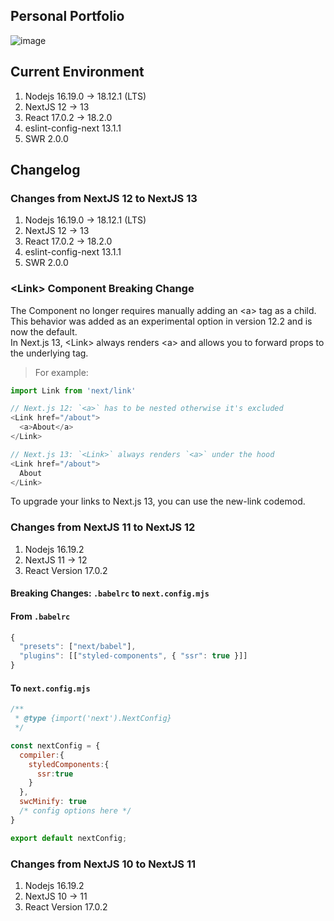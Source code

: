## Personal Portfolio
![image](https://user-images.githubusercontent.com/33037271/215802614-e4822551-3e01-48dd-9175-1751bf7f6611.png)

## Current Environment
1. Nodejs 16.19.0 -> 18.12.1 (LTS)
2. NextJS 12 -> 13
3. React 17.0.2 -> 18.2.0
4. eslint-config-next 13.1.1
5. SWR 2.0.0

## Changelog
### Changes from NextJS 12 to NextJS 13
1. Nodejs 16.19.0 -> 18.12.1 (LTS)
2. NextJS 12 -> 13
3. React 17.0.2 -> 18.2.0
4. eslint-config-next 13.1.1
5. SWR 2.0.0
### \<Link\> Component Breaking Change
The <Link> Component no longer requires manually adding an \<a\> tag as a child. <br />
This behavior was added as an experimental option in version 12.2 and is now the default. <br>
In Next.js 13, \<Link\> always renders \<a\> and allows you to forward props to the underlying tag.

> For example:
```javascript
import Link from 'next/link'

// Next.js 12: `<a>` has to be nested otherwise it's excluded
<Link href="/about">
  <a>About</a>
</Link>

// Next.js 13: `<Link>` always renders `<a>` under the hood
<Link href="/about">
  About
</Link>
```
To upgrade your links to Next.js 13, you can use the new-link codemod.
### Changes from NextJS 11 to NextJS 12
1. Nodejs 16.19.2
2. NextJS 11 -> 12
3. React Version 17.0.2
#### Breaking Changes: `.babelrc` to `next.config.mjs`
#### From `.babelrc`
```javascript
{
  "presets": ["next/babel"],
  "plugins": [["styled-components", { "ssr": true }]]
}
```
#### To `next.config.mjs`
```javascript
/**
 * @type {import('next').NextConfig}
 */

const nextConfig = {
  compiler:{
    styledComponents:{
      ssr:true
    }
  },
  swcMinify: true
  /* config options here */
}

export default nextConfig;
```

### Changes from NextJS 10 to NextJS 11
1. Nodejs 16.19.2
2. NextJS 10 -> 11
3. React Version 17.0.2

